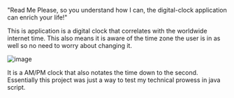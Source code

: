 "Read Me Please, so you understand how I can, the digital-clock application can enrich your life!"

This is application is a digital clock that correlates with the worldwide internet time. This also means it is aware of the time zone the user is in as well so no 
need to worry about changing it.

![image](https://user-images.githubusercontent.com/95673380/151486561-eda11d68-fda9-40e1-b46a-578836ce75d2.png)

It is a AM/PM clock that also notates the time down to the second. 
Essentially this project was just a way to test my technical prowess in java script.

